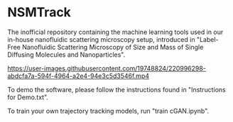 # NSMTrack
 
The inofficial repository containing the machine learning tools used in our in-house nanofluidic scattering microscopy setup, introduced in "Label-Free Nanofluidic Scattering Microscopy of Size and Mass of Single Diffusing Molecules and Nanoparticles".

https://user-images.githubusercontent.com/19748824/220996298-abdcfa7a-594f-4964-a2e4-94e3c5d3546f.mp4

To demo the software, please follow the instructions found in "Instructions for Demo.txt". 

To train your own trajectory tracking models, run "train cGAN.ipynb".





